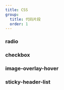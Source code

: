 ```yaml
---
title: CSS
group:
  title: 代码片段
  order: 1
---
```


### radio

<code src="./radio/index.tsx"></code>

### checkbox

<code src="./checkbox/index.tsx"></code>

### image-overlay-hover

<code src="./image-overlay-hover/index.tsx"></code>

### sticky-header-list

<code src="./sticky-header-list/index.tsx"></code>

